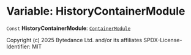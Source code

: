 # Variable: HistoryContainerModule

`Const` **HistoryContainerModule**: [`ContainerModule`](/en/auto-docs/fixed-layout-editor/classes/ContainerModule.md)

Copyright (c) 2025 Bytedance Ltd. and/or its affiliates
SPDX-License-Identifier: MIT
